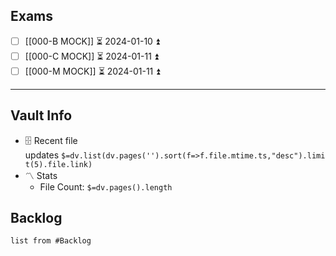 ## Exams
- [ ] [[000-B MOCK]] ⏳ 2024-01-10 ⏫ 
- [ ] [[000-C MOCK]] ⏳ 2024-01-11 ⏫
- [ ] [[000-M MOCK]] ⏳ 2024-01-11 ⏫ 
---
## [](https://github.com/TfTHacker/DashboardPlusPlus/blob/master/Dashboard%2B%2B.md#vault-info)Vault Info
- 🗄️ Recent file updates `$=dv.list(dv.pages('').sort(f=>f.file.mtime.ts,"desc").limit(5).file.link)`
- 〽️ Stats
    - File Count: `$=dv.pages().length`

## Backlog
```dataview
list from #Backlog 
```